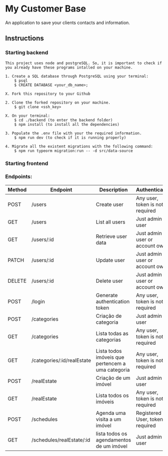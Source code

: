 # My Customer Base

An application to save your clients contacts and information.

## Instructions

### Starting backend

    This project uses node and postgreSQL. So, it is important to check if you already have these programs intalled on your machine.

    1. Create a SQL database through PostgreSQL using your terminal:
        $ psql
        $ CREATE DATABASE <your_db_name>;

    X. Fork this repository to your Github

    2. Clone the forked repository on your machine.
        $ git clone <ssh_key>

    X. On your terminal:
        $ cd ./backend (to enter the backend folder)
        $ npm install (to install all the dependencies)

    3. Populate the .env file with your the required information.
        $ npm run dev (to check if it is running properly)

    4. Migrate all the existent migrations with the following command:
        $ npm run typeorm migration:run -- -d src/data-source

### Starting frontend

### Endpoints:

| Method | Endpoint                   | Description                                       | Authentication                     |
| ------ | -------------------------- | ------------------------------------------------- | ---------------------------------- |
| POST   | /users                     | Create user                                       | Any user, token is not required    |
| GET    | /users                     | List all users                                    | Just admin user                    |
| GET    | /users/:id                 | Retrieve user data                                | Just admin user or account owner   |
| PATCH  | /users/:id                 | Update user                                       | Just admin user or account owner   |
| DELETE | /users/:id                 | Delete user                                       | Just admin user or account owner   |
| POST   | /login                     | Generate authentication token                     | Any user, token is not required    |
| POST   | /categories                | Criação de categoria                              | Just admin user                    |
| GET    | /categories                | Lista todas as categorias                         | Any user, token is not required    |
| GET    | /categories/:id/realEstate | Lista todos imóveis que pertencem a uma categoria | Any user, token is not required    |
| POST   | /realEstate                | Criação de um imóvel                              | Just admin user                    |
| GET    | /realEstate                | Lista todos os imóveis                            | Any user, token is not required    |
| POST   | /schedules                 | Agenda uma visita a um imóvel                     | Registered User, token is required |
| GET    | /schedules/realEstate/:id  | lista todos os agendamentos de um imóvel          | Just admin user                    |
